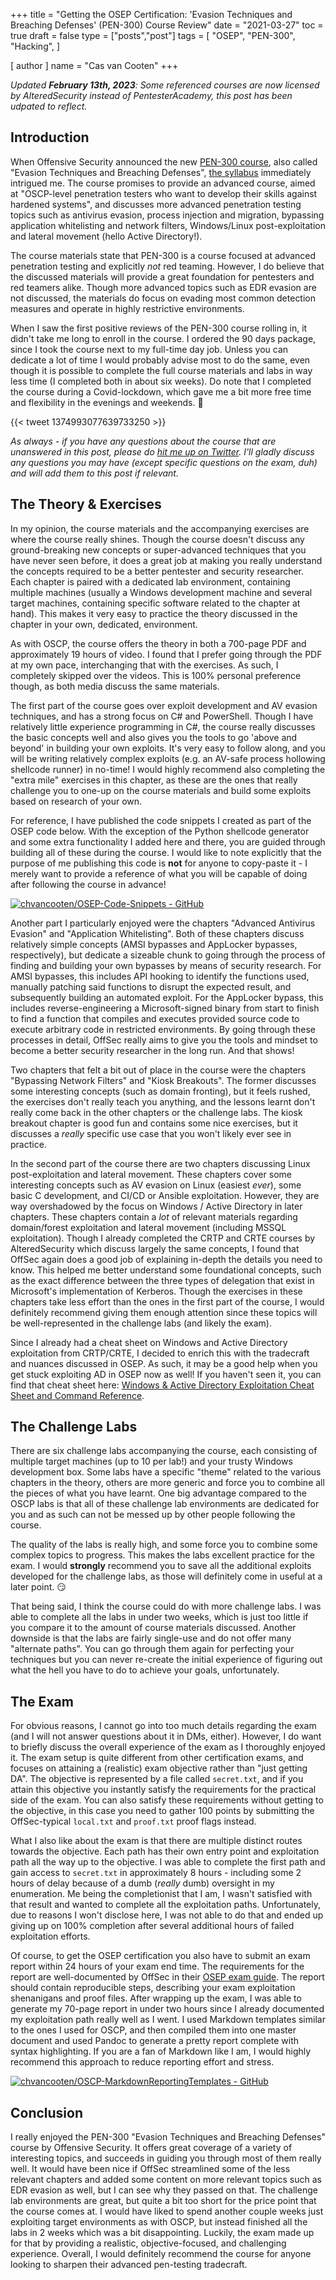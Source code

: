 +++
title = "Getting the OSEP Certification: 'Evasion Techniques and Breaching Defenses' (PEN-300) Course Review"
date = "2021-03-27"
toc = true
draft = false
type = ["posts","post"]
tags = [
    "OSEP",
    "PEN-300",
    "Hacking",
]

[ author ]
  name = "Cas van Cooten"
+++

*Updated **February 13th, 2023**: Some referenced courses are now licensed by AlteredSecurity instead of PentesterAcademy, this post has been udpated to reflect.*

## Introduction

When Offensive Security announced the new [PEN-300 course](https://www.offensive-security.com/pen300-osep/#course), also called "Evasion Techniques and Breaching Defenses", [the syllabus](https://www.offensive-security.com/documentation/PEN300-Syllabus.pdf) immediately intrigued me. The course promises to provide an advanced course, aimed at "OSCP-level penetration testers who want to develop their skills against hardened systems", and discusses more advanced penetration testing topics such as antivirus evasion, process injection and migration, bypassing application whitelisting and network filters, Windows/Linux post-exploitation and lateral movement (hello Active Directory!).

The course materials state that PEN-300 is a course focused at advanced penetration testing and explicitly *not* red teaming. However, I do believe that the discussed materials will provide a great foundation for pentesters and red teamers alike. Though more advanced topics such as EDR evasion are not discussed, the materials do focus on evading most common detection measures and operate in highly restrictive environments.

When I saw the first positive reviews of the PEN-300 course rolling in, it didn't take me long to enroll in the course. I ordered the 90 days package, since I took the course next to my full-time day job. Unless you can dedicate a lot of time I would probably advise most to do the same, even though it is possible to complete the full course materials and labs in way less time (I completed both in about six weeks). Do note that I completed the course during a Covid-lockdown, which gave me a bit more free time and flexibility in the evenings and weekends. 🙂

{{< tweet 1374993077639733250 >}}

*As always - if you have any questions about the course that are unanswered in this post, please do [hit me up on Twitter](https://twitter.com/chvancooten). I'll gladly discuss any questions you may have (except specific questions on the exam, duh) and will add them to this post if relevant.*

## The Theory & Exercises

In my opinion, the course materials and the accompanying exercises are where the course really shines. Though the course doesn't discuss any ground-breaking new concepts or super-advanced techniques that you have never seen before, it does a great job at making you really understand the concepts required to be a better pentester and security researcher. Each chapter is paired with a dedicated lab environment, containing multiple machines (usually a Windows development machine and several target machines, containing specific software related to the chapter at hand). This makes it very easy to practice the theory discussed in the chapter in your own, dedicated, environment.

As with OSCP, the course offers the theory in both a 700-page PDF and approximately 19 hours of video. I found that I prefer going through the PDF at my own pace, interchanging that with the exercises. As such, I completely skipped over the videos. This is 100% personal preference though, as both media discuss the same materials.

The first part of the course goes over exploit development and AV evasion techniques, and has a strong focus on C# and PowerShell. Though I have relatively little experience programming in C#, the course really discusses the basic concepts well and also gives you the tools to go 'above and beyond' in building your own exploits. It's very easy to follow along, and you will be writing relatively complex exploits (e.g. an AV-safe process hollowing shellcode runner) in no-time! I would highly recommend also completing the "extra mile" exercises in this chapter, as these are the ones that really challenge you to one-up on the course materials and build some exploits based on research of your own.

For reference, I have published the code snippets I created as part of the OSEP code below. With the exception of the Python shellcode generator and some extra functionality I added here and there, you are guided through building all of these during the course. I would like to note explicitly that the purpose of me publishing this code is **not** for anyone to copy-paste it - I merely want to provide a reference of what you will be capable of doing after following the course in advance!

[![chvancooten/OSEP-Code-Snippets - GitHub](https://gh-card.dev/repos/chvancooten/OSEP-Code-Snippets.svg?fullname=)](https://github.com/chvancooten/OSEP-Code-Snippets)

Another part I particularly enjoyed were the chapters "Advanced Antivirus Evasion" and "Application Whitelisting". Both of these chapters discuss relatively simple concepts (AMSI bypasses and AppLocker bypasses, respectively), but dedicate a sizeable chunk to going through the process of finding and building your own bypasses by means of security research. For AMSI bypasses, this includes API hooking to identify the functions used, manually patching said functions to disrupt the expected result, and subsequently building an automated exploit. For the AppLocker bypass, this includes reverse-engineering a Microsoft-signed binary from start to finish to find a function that compiles and executes provided source code to execute arbitrary code in restricted environments. By going through these processes in detail, OffSec really aims to give you the tools and mindset to become a better security researcher in the long run. And that shows!

Two chapters that felt a bit out of place in the course were the chapters "Bypassing Network Filters" and "Kiosk Breakouts". The former discusses some interesting concepts (such as domain fronting), but it feels rushed, the exercises don't really teach you anything, and the lessons learnt don't really come back in the other chapters or the challenge labs. The kiosk breakout chapter is good fun and contains some nice exercises, but it discusses a *really* specific use case that you won't likely ever see in practice.

In the second part of the course there are two chapters discussing Linux post-exploitation and lateral movement. These chapters cover some interesting concepts such as AV evasion on Linux (easiest *ever*), some basic C development, and CI/CD or Ansible exploitation. However, they are way overshadowed by the focus on Windows / Active Directory in later chapters. These chapters contain a *lot* of relevant materials regarding domain/forest exploitation and lateral movement (including MSSQL exploitation). Though I already completed the CRTP and CRTE courses by AlteredSecurity which discuss largely the same concepts, I found that OffSec again does a good job of explaining in-depth the details you need to know. This helped me better understand some foundational concepts, such as the exact difference between the three types of delegation that exist in Microsoft's implementation of Kerberos. Though the exercises in these chapters take less effort than the ones in the first part of the course, I would definitely recommend giving them enough attention since these topics will be well-represented in the challenge labs (and likely the exam).

Since I already had a cheat sheet on Windows and Active Directory exploitation from CRTP/CRTE, I decided to enrich this with the tradecraft and nuances discussed in OSEP. As such, it may be a good help when you get stuck exploiting AD in OSEP now as well! If you haven't seen it, you can find that cheat sheet here: 
[Windows & Active Directory Exploitation Cheat Sheet and Command Reference](https://casvancooten.com/posts/2020/11/windows-active-directory-exploitation-cheat-sheet-and-command-reference/).

## The Challenge Labs

There are six challenge labs accompanying the course, each consisting of multiple target machines (up to 10 per lab!) and your trusty Windows development box. Some labs have a specific "theme" related to the various chapters in the theory, others are more generic and force you to combine all the pieces of what you have learnt. One big advantage compared to the OSCP labs is that all of these challenge lab environments are dedicated for you and as such can not be messed up by other people following the course.

The quality of the labs is really high, and some force you to combine some complex topics to progress. This makes the labs excellent practice for the exam. I would **strongly** recommend you to save all the additional exploits developed for the challenge labs, as those will definitely come in useful at a later point. 😏

That being said, I think the course could do with more challenge labs. I was able to complete all the labs in under two weeks, which is just too little if you compare it to the amount of course materials discussed. Another downside is that the labs are fairly single-use and do not offer many "alternate paths". You can go through them again for perfecting your techniques but you can never re-create the initial experience of figuring out what the hell you have to do to achieve your goals, unfortunately. 

## The Exam

For obvious reasons, I cannot go into too much details regarding the exam (and I will not answer questions about it in DMs, either). However, I do want to briefly discuss the overall experience of the exam as I thoroughly enjoyed it. The exam setup is quite different from other certification exams, and focuses on attaining a (realistic) exam objective rather than "just getting DA". The objective is represented by a file called `secret.txt`, and if you attain this objective you instantly satisfy the requirements for the practical side of the exam. You can also satisfy these requirements without getting to the objective, in this case you need to gather 100 points by submitting the OffSec-typical `local.txt` and `proof.txt` proof flags instead.

What I also like about the exam is that there are multiple distinct routes towards the objective. Each path has their own entry point and exploitation path all the way up to the objective. I was able to complete the first path and gain access to `secret.txt` in approximately 8 hours - including some 2 hours of delay because of a dumb (*really* dumb) oversight in my enumeration. Me being the completionist that I am, I wasn't satisfied with that result and wanted to complete all the exploitation paths. Unfortunately, due to reasons I won't disclose here, I was not able to do that and ended up giving up on 100% completion after several additional hours of failed exploitation efforts. 

Of course, to get the OSEP certification you also have to submit an exam report within 24 hours of your exam end time. The requirements for the report are well-documented by OffSec in their [OSEP exam guide](https://help.offensive-security.com/hc/en-us/articles/360050293792-OSEP-Exam-Guide). The report should contain reproducible steps, describing your exam exploitation shenanigans and proof files. After wrapping up the exam, I was able to generate my 70-page report in under two hours since I already documented my exploitation path really well as I went. I used Markdown templates similar to the ones I used for OSCP, and then compiled them into one master document and used Pandoc to generate a pretty report complete with syntax highlighting. If you are a fan of Markdown like I am, I would highly recommend this approach to reduce reporting effort and stress.

[![chvancooten/OSCP-MarkdownReportingTemplates - GitHub](https://gh-card.dev/repos/chvancooten/OSCP-MarkdownReportingTemplates.svg?fullname=)](https://github.com/chvancooten/OSCP-MarkdownReportingTemplates)

## Conclusion

I really enjoyed the PEN-300 "Evasion Techniques and Breaching Defenses" course by Offensive Security. It offers great coverage of a variety of interesting topics, and succeeds in guiding you through most of them really well. It would have been nice if OffSec streamlined some of the less relevant chapters and added some content on more relevant topics such as EDR evasion as well, but I can see why they passed on that. The challenge lab environments are great, but quite a bit too short for the price point that the course comes at. I would have liked to spend another couple weeks just exploiting target environments as with OSCP, but instead finished all the labs in 2 weeks which was a bit disappointing. Luckily, the exam made up for that by providing a realistic, objective-focused, and challenging experience. Overall, I would definitely recommend the course for anyone looking to sharpen their advanced pen-testing tradecraft.